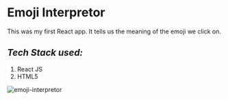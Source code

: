 # Emoji Interpretor
This was my first React app. It tells us the meaning of the emoji we click on.
## *Tech Stack used:*
1. React JS
2. HTML5

![emoji-interpretor](https://user-images.githubusercontent.com/89513841/188883427-ab0d1d82-d07e-4214-89c3-9f21d4996d82.png)

